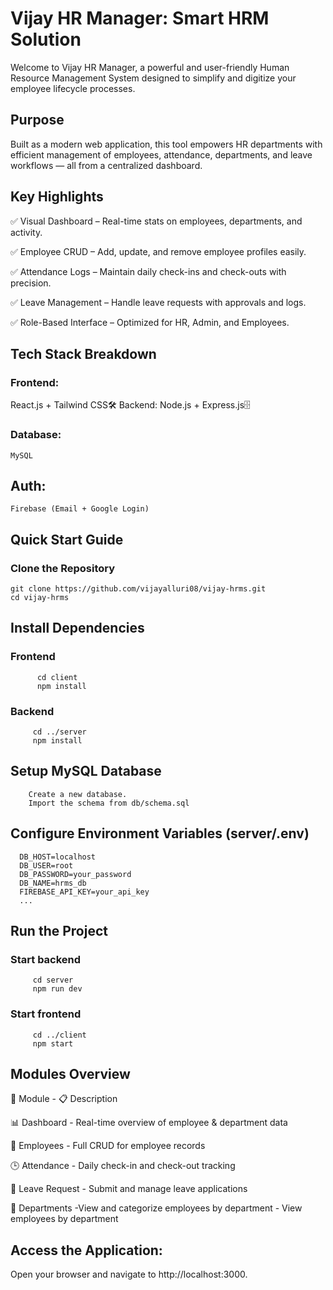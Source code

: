 # Vijay HR Manager: Smart HRM Solution

Welcome to Vijay HR Manager, a powerful and user-friendly Human Resource Management System designed to simplify and digitize your employee lifecycle processes.

## Purpose

Built as a modern web application, this tool empowers HR departments with efficient management of employees, attendance, departments, and leave workflows — all from a centralized dashboard.

## Key Highlights

✅ Visual Dashboard – Real-time stats on employees, departments, and activity.

✅ Employee CRUD – Add, update, and remove employee profiles easily.

✅ Attendance Logs – Maintain daily check-ins and check-outs with precision.

✅ Leave Management – Handle leave requests with approvals and logs.

✅ Role-Based Interface – Optimized for HR, Admin, and Employees.

## Tech Stack Breakdown

  ### Frontend: 
  React.js + Tailwind CSS🛠 Backend: Node.js + Express.js🗄 
  ### Database: 
    MySQL
  ## Auth:  
    Firebase (Email + Google Login)

## Quick Start Guide

### Clone the Repository

    git clone https://github.com/vijayalluri08/vijay-hrms.git
    cd vijay-hrms

## Install Dependencies
### Frontend

          cd client
          npm install

### Backend

         cd ../server
         npm install

## Setup MySQL Database

        Create a new database.
        Import the schema from db/schema.sql

## Configure Environment Variables (server/.env)

      DB_HOST=localhost
      DB_USER=root
      DB_PASSWORD=your_password
      DB_NAME=hrms_db
      FIREBASE_API_KEY=your_api_key
      ...

 ## Run the Project
 
  ### Start backend
 
         cd server
         npm run dev

  ### Start frontend

         cd ../client
         npm start

## Modules Overview

🧩 Module      -                   📋 Description

📊 Dashboard   - Real-time overview of employee & department data


👤 Employees    - Full CRUD for employee records


🕒 Attendance    - Daily check-in and check-out tracking


📝 Leave Request   - Submit and manage leave applications


🏢 Departments       -View and categorize employees by department                       - View employees by department

## Access the Application:

Open your browser and navigate to http://localhost:3000.

